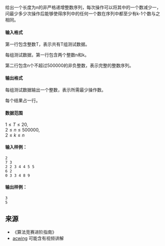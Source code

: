 给出一个长度为n的非严格递增整数序列，每次操作可以将其中的一个数减少一，问最少多少次操作后能够使得序列中的任何一个数在序列中都至少有k-1个数与之相同。

#### 输入格式

第一行包含整数T，表示共有T组测试数据。

每组测试数据，第一行包含两个整数n和k。

第二行包含n个不超过500000的非负整数，表示完整的整数序列。

#### 输出格式

每组测试数据输出一个整数，表示所需最少操作数。

每个结果占一行。

#### 数据范围

$1 \le T \le 20$,  
$2 \le n \le 500000$,  
$2 \le k \le n$

#### 输入样例：

```
2
7 3
2 2 3 4 4 5 5
6 2
0 3 3 4 8 9
```

#### 输出样例：

```
3
5
```

## 来源 
- 《算法竞赛进阶指南》
- [acwing](https://www.acwing.com/problem/content/336/) 可能含有视频讲解